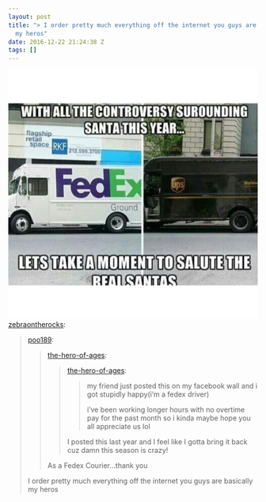 ```yaml
---
layout: post
title: "> I order pretty much everything off the internet you guys are basically
  my heros"
date: 2016-12-22 21:24:38 Z
tags: []
---
```

![](/media/2016/12/154820338064.jpg)
[zebraontherocks](http://zebraontherocks.tumblr.com/post/105762040038/poo189-the-hero-of-ages-the-hero-of-ages):

> [poo189](http://poo189.tumblr.com/post/105496896652/the-hero-of-ages-the-hero-of-ages-my-friend):
> 
> > [the-hero-of-ages](http://the-hero-of-ages.tumblr.com/post/105496840459/the-hero-of-ages-my-friend-just-posted-this-on):
> > 
> > > [the-hero-of-ages](http://the-hero-of-ages.tumblr.com/post/71031365284/my-friend-just-posted-this-on-my-facebook-wall-and):
> > > 
> > > > my friend just posted this on my facebook wall and i got stupidly happy(i’m a fedex driver)
> > > > 
> > > > i’ve been working longer hours with no overtime pay for the past month so i kinda maybe hope you all appreciate us lol
> > > 
> > > I posted this last year and I feel like I gotta bring it back cuz damn this season is crazy!
> > 
> > As a Fedex Courier…thank you
> 
> I order pretty much everything off the internet you guys are basically my heros

